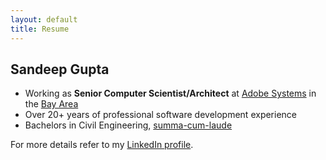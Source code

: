 ```yaml
---
layout: default
title: Resume
---
```


## Sandeep Gupta

* Working as **Senior Computer Scientist/Architect** at [Adobe Systems](https://adobe.com) in the 
[Bay Area](https://en.wikipedia.org/wiki/San_Francisco_Bay_Area)
* Over 20+ years of professional software development experience
* Bachelors in Civil Engineering, [summa-cum-laude](https://en.wiktionary.org/wiki/summa_cum_laude)

For more details refer to my [LinkedIn profile](https://www.linkedin.com/in/sandypec/).
